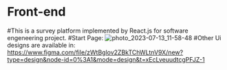 # Front-end
#This is a survey platform implemented by React.js for software engeneering project.
#Start Page:
![photo_2023-07-13_11-58-48](https://github.com/Software-Engineering-Project-4012/Front-end/assets/84022001/e5c3438a-1af3-4f27-913c-7c8653185671)
#Other Ui designs are available in: https://www.figma.com/file/zWtBglov2ZBkTChWLtnV9X/new?type=design&node-id=0%3A1&mode=design&t=xEcLveuudtcgPFJZ-1
